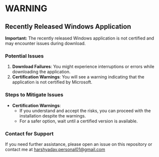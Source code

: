 # WARNING

## Recently Released Windows Application

**Important:** The recently released Windows application is not certified and may encounter issues during download.

### Potential Issues
1. **Download Failures**: You might experience interruptions or errors while downloading the application.
2. **Certification Warnings**: You will see a warning indicating that the application is not certified by Microsoft.

### Steps to Mitigate Issues
  
- **Certification Warnings**:
  - If you understand and accept the risks, you can proceed with the installation despite the warnings.
  - For a safer option, wait until a certified version is available.

### Contact for Support
If you need further assistance, please open an issue on this repository or contact me at [harshyadav.personal01@gmail.com](mailto::harshyadav.personal01@gmail.com)
